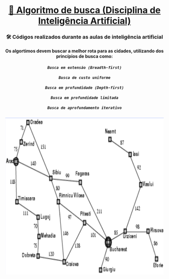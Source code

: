 <h1 align="center">
    <a href="https://github.com/FelipeFerreiraDev/Atividades-Programacao-Faculdade/tree/main/Python/Algoritmos%20de%20busca">🔗 Algoritmo de busca (Disciplina de Inteligência Artificial)</a>
</h1>
 
  <h3 align="center">
     🛠 Códigos realizados durante as aulas de inteligência artificial 
  </h3>

<h4 align="center">
    Os algortimos devem buscar a melhor rota para as cidades, utilizando dos princípios de busca como:
</h4>

<h5 align="center">

    Busca em extensão (Breadth-first)

    Busca de custo uniforme

    Busca em profundidade (Depth-first)

    Busca em profundidade limitada

    Busca de aprofundamento iterativo
</h5>

<center>
  <img src="https://github.com/FelipeFerreiraDev/Atividades-Programacao-Faculdade/blob/main/Python/Algoritmos%20de%20busca/grafo.png?raw=true" width="1000" height="500"/>
</center>
